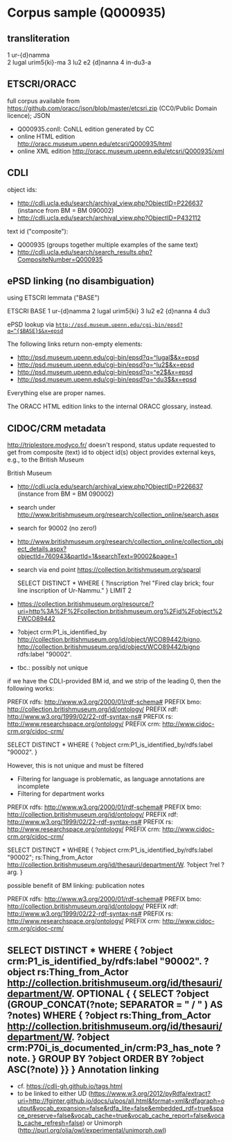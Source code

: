 Corpus sample (Q000935)
=

transliteration
- 

1	ur-{d}namma 	
2 	lugal urim5{ki}-ma
3 	lu2 e2 {d}nanna
4 	in-du3-a 

ETSCRI/ORACC
-
full corpus available from https://github.com/oracc/json/blob/master/etcsri.zip (CC0/Public Domain licence); JSON

- Q000935.conll: CoNLL edition generated by CC
- online HTML edition http://oracc.museum.upenn.edu/etcsri/Q000935/html
- online XML edition http://oracc.museum.upenn.edu/etcsri/Q000935/xml

CDLI 
-

object ids:
- http://cdli.ucla.edu/search/archival_view.php?ObjectID=P226637 (instance from BM = BM 090002)
- http://cdli.ucla.edu/search/archival_view.php?ObjectID=P432112

text id ("composite"):
- Q000935 (groups together multiple examples of the same text)
- http://cdli.ucla.edu/search/search_results.php?CompositeNumber=Q000935

ePSD linking (no disambiguation)
-

using ETSCRI lemmata ("BASE")

ETSCRI BASE
1	ur-{d}namma
2	lugal urim5{ki}
3	lu2 e2 {d}nanna
4	du3

ePSD lookup via 
<code>http://psd.museum.upenn.edu/cgi-bin/epsd?q=^{$BASE}$&x=epsd</code>

The following links return non-empty elements:

- http://psd.museum.upenn.edu/cgi-bin/epsd?q=^lugal$&x=epsd
- http://psd.museum.upenn.edu/cgi-bin/epsd?q=^lu2$&x=epsd
- http://psd.museum.upenn.edu/cgi-bin/epsd?q=^e2$&x=epsd
- http://psd.museum.upenn.edu/cgi-bin/epsd?q=^du3$&x=epsd

Everything else are proper names.

The ORACC HTML edition links to the internal ORACC glossary, instead.

CIDOC/CRM metadata
-
http://triplestore.modyco.fr/ doesn't respond, status update requested
to get from composite (text) id to object id(s)
object provides external keys, e.g., to the British Museum

British Museum
- http://cdli.ucla.edu/search/archival_view.php?ObjectID=P226637 (instance from BM = BM 090002)
- search under http://www.britishmuseum.org/research/collection_online/search.aspx
- search for 90002 (no zero!)
- http://www.britishmuseum.org/research/collection_online/collection_object_details.aspx?objectId=760943&partId=1&searchText=90002&page=1
- search via end point https://collection.britishmuseum.org/sparql

	SELECT DISTINCT *
	WHERE {
		?inscription ?rel "Fired clay brick; four line inscription of Ur-Nammu."
	} LIMIT 2

- https://collection.britishmuseum.org/resource/?uri=http%3A%2F%2Fcollection.britishmuseum.org%2Fid%2Fobject%2FWCO89442
- ?object crm:P1_is_identified_by <http://collection.britishmuseum.org/id/object/WCO89442/bigno>.
  <http://collection.britishmuseum.org/id/object/WCO89442/bigno> rdfs:label "90002".
- tbc.: possibly not unique

if we have the CDLI-provided BM id, and we strip of the leading 0, then the following works:

PREFIX rdfs: <http://www.w3.org/2000/01/rdf-schema#>
PREFIX bmo: <http://collection.britishmuseum.org/id/ontology/>
PREFIX rdf: <http://www.w3.org/1999/02/22-rdf-syntax-ns#>
PREFIX rs: <http://www.researchspace.org/ontology/>
PREFIX crm: <http://www.cidoc-crm.org/cidoc-crm/>
    
SELECT DISTINCT *
WHERE {
  ?object crm:P1_is_identified_by/rdfs:label "90002".
} 

However, this is not unique and must be filtered
- Filtering for language is problematic, as language annotations are incomplete
- Filtering for department works

PREFIX rdfs: <http://www.w3.org/2000/01/rdf-schema#>
PREFIX bmo: <http://collection.britishmuseum.org/id/ontology/>
PREFIX rdf: <http://www.w3.org/1999/02/22-rdf-syntax-ns#>
PREFIX rs: <http://www.researchspace.org/ontology/>
PREFIX crm: <http://www.cidoc-crm.org/cidoc-crm/>
    
SELECT DISTINCT *
WHERE {
  ?object crm:P1_is_identified_by/rdfs:label "90002"; 
          rs:Thing_from_Actor <http://collection.britishmuseum.org/id/thesauri/department/W>.
  ?object ?rel ?arg.
} 

possible benefit of BM linking: publication notes

PREFIX rdfs: <http://www.w3.org/2000/01/rdf-schema#>
PREFIX bmo: <http://collection.britishmuseum.org/id/ontology/>
PREFIX rdf: <http://www.w3.org/1999/02/22-rdf-syntax-ns#>
PREFIX rs: <http://www.researchspace.org/ontology/>
PREFIX crm: <http://www.cidoc-crm.org/cidoc-crm/>
    
SELECT DISTINCT *
WHERE {
  ?object crm:P1_is_identified_by/rdfs:label "90002".
  ?object rs:Thing_from_Actor <http://collection.britishmuseum.org/id/thesauri/department/W>.
  OPTIONAL {
   { SELECT ?object (GROUP_CONCAT(?note; SEPARATOR = " / " ) AS ?notes)
    WHERE { 
    	?object rs:Thing_from_Actor <http://collection.britishmuseum.org/id/thesauri/department/W>.
    	?object crm:P70i_is_documented_in/crm:P3_has_note ?note.
      } GROUP BY ?object ORDER BY ?object ASC(?note)
    }}
} 
Annotation linking
-
- cf. https://cdli-gh.github.io/tags.html
- to be linked to either UD (https://www.w3.org/2012/pyRdfa/extract?uri=http://fginter.github.io/docs/u/pos/all.html&format=xml&rdfagraph=output&vocab_expansion=false&rdfa_lite=false&embedded_rdf=true&space_preserve=false&vocab_cache=true&vocab_cache_report=false&vocab_cache_refresh=false) or Unimorph (http://purl.org/olia/owl/experimental/unimorph.owl)

